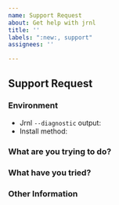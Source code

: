 ```yaml
---
name: Support Request
about: Get help with jrnl
title: ''
labels: ":new:, support"
assignees: ''

---
```


## Support Request
<!--
Hello, and thank you for reporting an issue!
Please fill out the points below, as it will make our process much easier.
-->

### Environment
<!--
Please tell us about your environment
-->
  - Jrnl `--diagnostic` output: <!-- Run `jrnl --diagnostic` and paste the output -->
  - Install method: <!-- How did you install jrnl? (pipx, brew, etc) -->

### What are you trying to do?
<!--
Please write a short description of what is happening.
-->

### What have you tried?
<!--
Have you tried anything to fix the problem? This can help give us more
information to help you with.
-->

### Other Information
<!--
Is there anything else we should know that might be helpful?
e.g. detailed explanation, stacktraces, related issues, suggestions how to fix
-->
